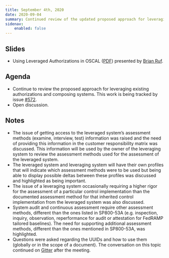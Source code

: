 ```yaml
---
title: September 4th, 2020
date: 2020-09-04
summary: Continued review of the updated proposed approach for leveraging existing authorizations and composing systems.
sidenav:
    enabled: false
---
```


## Slides

- Using Leveraged Authorizations in OSCAL ([PDF](/presentations/oscal-leveraged-authorizations-v3.pdf)) presented by [Brian Ruf](https://github.com/brianrufgsa).

## Agenda

- Continue to review the proposed approach for leveraging existing authorizations and composing systems. This work is being tracked by issue [#572](https://github.com/usnistgov/OSCAL/issues/572).
- Open discussion.

## Notes

- The issue of getting access to the leveraged system’s assessment methods (examine, interview, test) information was raised and the need of providing this information in the customer responsibility matrix was discussed. This information will be used by the owner of the leveraging system to review the assessment methods used for the assessment of the leveraged system. 
- The leveraged system and leveraging system will have their own profiles that will indicate which assessment methods were to be used but being able to display possible deltas between these profiles was discussed and highlighted as being important. 
- The issue of a leveraging system occasionally requiring a higher rigor for the assessment of a particular control implementation than the documented assessment method for that inherited control implementation from the leveraged system was also discussed.
- System audit and continuous assessment require other assessment methods, different than the ones listed in SP800-53A (e.g. inspection, inquiry, observation, reperformance for audit or attestation for FedRAMP tailored baselines). The need for supporting additional assessment methods, different than the ones mentioned in SP800-53A, was highlighted.
- Questions were asked regarding the UUIDs and how to use them (globally or in the scope of a document). The conversation on this topic continued on [Gitter](https://gitter.im/usnistgov-OSCAL/Lobby?at=5f525ee589cf2d584b999715) after the meeting.
